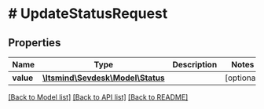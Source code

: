 # # UpdateStatusRequest

## Properties

Name | Type | Description | Notes
------------ | ------------- | ------------- | -------------
**value** | [**\Itsmind\Sevdesk\Model\Status**](Status.md) |  | [optional]

[[Back to Model list]](../../README.md#models) [[Back to API list]](../../README.md#endpoints) [[Back to README]](../../README.md)
